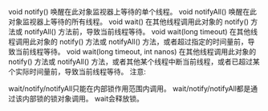 void notify() 
          唤醒在此对象监视器上等待的单个线程。 
 void notifyAll() 
          唤醒在此对象监视器上等待的所有线程。 
 void wait() 
          在其他线程调用此对象的 notify() 方法或 notifyAll() 方法前，导致当前线程等待。 
 void wait(long timeout) 
          在其他线程调用此对象的 notify() 方法或 notifyAll() 方法，或者超过指定的时间量前，导致当前线程等待。 
 void wait(long timeout, int nanos) 
          在其他线程调用此对象的 notify() 方法或 notifyAll() 方法，或者其他某个线程中断当前线程，或者已超过某个实际时间量前，导致当前线程等待。
注意:

wait/notify/notifyAll只能在内部锁作用范围内调用。
wait/notify/notifyAll都是通过该内部锁的锁对象调用。
wait会释放锁。